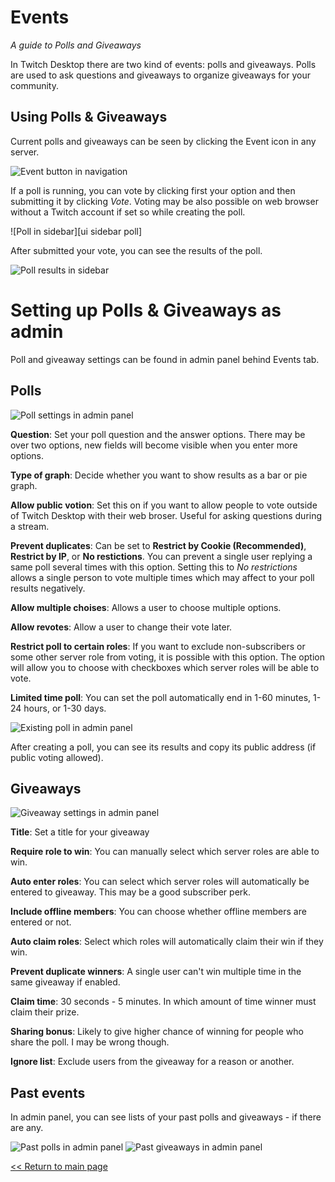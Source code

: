 # Events
*A guide to Polls and Giveaways*

In Twitch Desktop there are two kind of events: polls and giveaways. Polls are used to ask questions and giveaways to organize giveaways for your community.

## Using Polls & Giveaways

Current polls and giveaways can be seen by clicking the Event icon in any server.

![Event button in navigation][ui navigation events hover]

If a poll is running, you can vote by clicking first your option and then submitting it by clicking *Vote*. Voting may be also possible on web browser without a Twitch account if set so while creating the poll.

![Poll in sidebar][ui sidebar poll]

After submitted your vote, you can see the results of the poll.

![Poll results in sidebar][ui sidebar polls results]

# Setting up Polls & Giveaways as admin

Poll and giveaway settings can be found in admin panel behind Events tab.

## Polls

![Poll settings in admin panel][admin events polls]

**Question**: Set your poll question and the answer options. There may be over two options, new fields will become visible when you enter more options.

**Type of graph**: Decide whether you want to show results as a bar or pie graph.

**Allow public votion**: Set this on if you want to allow people to vote outside of Twitch Desktop with their web broser. Useful for asking questions during a stream.

**Prevent duplicates**: Can be set to **Restrict by Cookie (Recommended)**, **Restrict by IP**, or **No restictions**. You can prevent a single user replying a same poll several times with this option. Setting this to *No restrictions* allows a single person to vote multiple times which may affect to your poll results negatively.

**Allow multiple choises**: Allows a user to choose multiple options.

**Allow revotes**: Allow a user to change their vote later.

**Restrict poll to certain roles**: If you want to exclude non-subscribers or some other server role from voting, it is possible with this option. The option will allow you to choose with checkboxes which server roles will be able to vote.

**Limited time poll**: You can set the poll automatically end in 1-60 minutes, 1-24 hours, or 1-30 days.

![Existing poll in admin panel][admin events polls existing]

After creating a poll, you can see its results and copy its public address (if public voting allowed).

## Giveaways

![Giveaway settings in admin panel][admin events giveaways]

**Title**: Set a title for your giveaway

**Require role to win**: You can manually select which server roles are able to win.

**Auto enter roles**: You can select which server roles will automatically be entered to giveaway. This may be a good subscriber perk.

**Include offline members**: You can choose whether offline members are entered or not.

**Auto claim roles**: Select which roles will automatically claim their win if they win.

**Prevent duplicate winners**: A single user can't win multiple time in the same giveaway if enabled.

**Claim time**: 30 seconds - 5 minutes. In which amount of time winner must claim their prize.

**Sharing bonus**: Likely to give higher chance of winning for people who share the poll. I may be wrong though.

**Ignore list**: Exclude users from the giveaway for a reason or another.

## Past events

In admin panel, you can see lists of your past polls and giveaways - if there are any.

![Past polls in admin panel][admin events polls past]
![Past giveaways in admin panel][admin events giveaways past]

[<< Return to main page](../)

[ui navigation events hover]: http://i.imgur.com/IFdgYT3.png "Click to see current events"
[ui sidebar polls]: http://i.imgur.com/vnzCbgy.png "Poll in sidebar"
[ui sidebar polls results]: http://i.imgur.com/9q5C6Ex.png "Poll results in sidebar"
[admin events polls]: (http://i.imgur.com/QSSXj4O.png) "Polls in admin panel"
[admin events polls existing]: http://i.imgur.com/C5zNQIn.png "Existing poll in admin panel"
[admin events giveaways]: http://i.imgur.com/rKfO5Z7.png "Giveaways in admin panel"
[admin events polls past]: http://i.imgur.com/ASaKmj5.png "Past polls in admin panel"
[admin events giveaways past]: http://i.imgur.com/yV1Chzv.png "Past giveaways in admin panel"
[web poll results]: http://i.imgur.com/hqSvZKC.png "Poll results on web"
